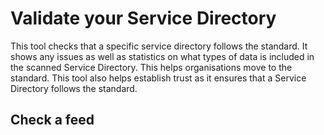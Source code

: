 # Validate your Service Directory

This tool checks that a specific service directory follows the standard. It shows any issues as well as statistics on what types of data is included in the scanned Service Directory. This helps organisations move to the standard. This tool also helps establish trust as it ensures that a Service Directory follows the standard.

## Check a feed